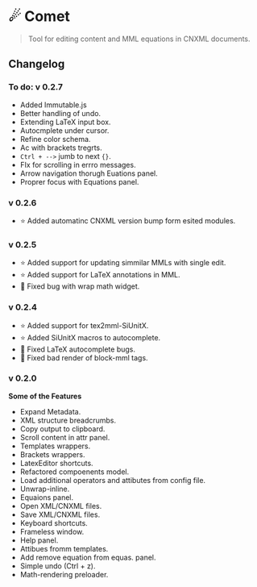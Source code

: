 ☄ Comet
=========================
> Tool for editing content and MML equations in CNXML documents.

## Changelog

### To do: v 0.2.7
- Added Immutable.js
- Better handling of undo.
- Extending LaTeX input box.
- Autocmplete under cursor.
- Refine color schema.
- Ac with brackets tregrts.
- `Ctrl + -->` jumb to next `{}`.
- FIx for scrolling in errro messages.
- Arrow navigation thorugh Euations panel.
- Proprer focus with Equations panel.

### v 0.2.6
- ⭐️ Added automatinc CNXML version bump form esited modules.

### v 0.2.5
- ⭐️ Added support for updating simmilar MMLs with single edit.
- ⭐️ Added support for LaTeX annotations in MML.
- 🐛 Fixed bug with wrap math widget.

### v 0.2.4
- ⭐️ Added support for tex2mml-SiUnitX.
- ⭐️ Added SiUnitX macros to autocomplete.
- 🐛 Fixed LaTeX autocomplete bugs.
- 🐛 Fixed bad render of block-mml tags.

### v 0.2.0
**Some of the Features**
+ Expand Metadata.
+ XML structure breadcrumbs.
+ Copy output to clipboard.
+ Scroll content in attr panel.
+ Templates wrappers.
+ Brackets wrappers.
+ LatexEditor shortcuts.
+ Refactored compoenents model.
+ Load additional operators and attibutes from config file.
+ Unwrap-inline.
+ Equaions panel.
+ Open XML/CNXML files.
+ Save XML/CNXML files.
+ Keyboard shortcuts.
+ Frameless window.
+ Help panel.
+ Attibues fromm templates.
+ Add remove equation from equas. panel.
+ Simple undo (Ctrl + z).
+ Math-rendering preloader.
